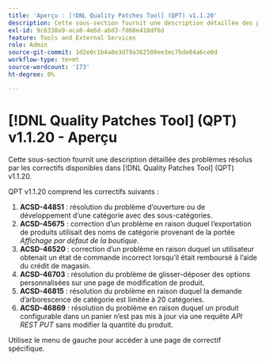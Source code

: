```yaml
---
title: 'Aperçu : [!DNL Quality Patches Tool] (QPT) v1.1.20'
description: Cette sous-section fournit une description détaillée des problèmes résolus par les correctifs disponibles dans [!DNL Quality Patches Tool] (QPT) v1.1.20.
exl-id: 9c6338a9-aca0-4e6d-abd3-fd60e418df6d
feature: Tools and External Services
role: Admin
source-git-commit: 1d2e0c1b4a8e3d79a362500ee3ec7bde84a6ce0d
workflow-type: tm+mt
source-wordcount: '173'
ht-degree: 0%

---
```


# [!DNL Quality Patches Tool] (QPT) v1.1.20 - Aperçu

Cette sous-section fournit une description détaillée des problèmes résolus par les correctifs disponibles dans [!DNL Quality Patches Tool] (QPT) v1.1.20.

QPT v1.1.20 comprend les correctifs suivants :

1. **ACSD-44851** : résolution du problème d’ouverture ou de développement d’une catégorie avec des sous-catégories.
1. **ACSD-45675** : correction d’un problème en raison duquel l’exportation de produits utilisait des noms de catégorie provenant de la portée *Affichage par défaut de la boutique*.
1. **ACSD-46520** : correction d’un problème en raison duquel un utilisateur obtenait un état de commande incorrect lorsqu’il était remboursé à l’aide du crédit de magasin.
1. **ACSD-46703** : résolution du problème de glisser-déposer des options personnalisées sur une page de modification de produit.
1. **ACSD-46815** : résolution du problème en raison duquel la demande d’arborescence de catégorie est limitée à 20 catégories.
1. **ACSD-46869** : résolution du problème en raison duquel un produit configurable dans un panier n’est pas mis à jour via une requête *API REST PUT* sans modifier la quantité du produit.

Utilisez le menu de gauche pour accéder à une page de correctif spécifique.
